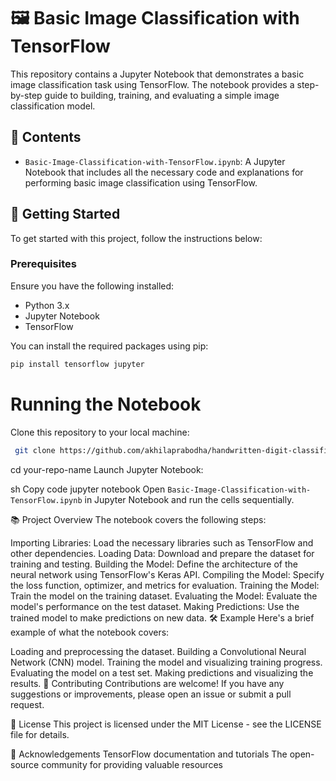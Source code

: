 # 🖼️ Basic Image Classification with TensorFlow

This repository contains a Jupyter Notebook that demonstrates a basic image classification task using TensorFlow. The notebook provides a step-by-step guide to building, training, and evaluating a simple image classification model.

## 📄 Contents

- `Basic-Image-Classification-with-TensorFlow.ipynb`: A Jupyter Notebook that includes all the necessary code and explanations for performing basic image classification using TensorFlow.

## 🚀 Getting Started

To get started with this project, follow the instructions below:

### Prerequisites

Ensure you have the following installed:

- Python 3.x
- Jupyter Notebook
- TensorFlow

You can install the required packages using pip:

```sh
pip install tensorflow jupyter
```

# Running the Notebook
Clone this repository to your local machine:

```sh
 git clone https://github.com/akhilaprabodha/handwritten-digit-classification
```
cd your-repo-name
Launch Jupyter Notebook:

sh
Copy code
jupyter notebook
Open ```Basic-Image-Classification-with-TensorFlow.ipynb``` in Jupyter Notebook and run the cells sequentially.

📚 Project Overview
The notebook covers the following steps:

Importing Libraries: Load the necessary libraries such as TensorFlow and other dependencies.
Loading Data: Download and prepare the dataset for training and testing.
Building the Model: Define the architecture of the neural network using TensorFlow's Keras API.
Compiling the Model: Specify the loss function, optimizer, and metrics for evaluation.
Training the Model: Train the model on the training dataset.
Evaluating the Model: Evaluate the model's performance on the test dataset.
Making Predictions: Use the trained model to make predictions on new data.
🛠️ Example
Here's a brief example of what the notebook covers:

Loading and preprocessing the dataset.
Building a Convolutional Neural Network (CNN) model.
Training the model and visualizing training progress.
Evaluating the model on a test set.
Making predictions and visualizing the results.
🤝 Contributing
Contributions are welcome! If you have any suggestions or improvements, please open an issue or submit a pull request.

📄 License
This project is licensed under the MIT License - see the LICENSE file for details.

🙏 Acknowledgements
TensorFlow documentation and tutorials
The open-source community for providing valuable resources
